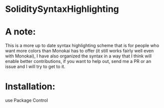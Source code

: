# SoliditySyntaxHighlighting

# A note: 

This is a more up to date syntax highlighting scheme that is for people who want more colors than Monokai has to offer (it still works fairly well even with Monokai), I have also organized the syntax in a way that I think will enable better contributions, if you want to help out, send me a PR or an issue and I will try to get to it. 

# Installation: 

use Package Control

